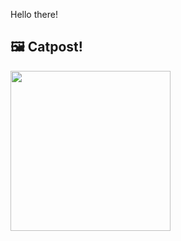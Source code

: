 Hello there!



## 🖼️ Catpost!

<sub>
    <img src="https://cdn2.thecatapi.com/images/9i0.jpg" height="256">
</sub>

